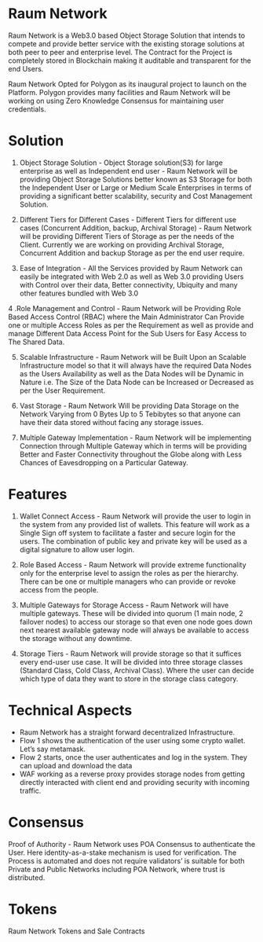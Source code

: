 # Raum Network 
Raum Network is a Web3.0 based Object Storage Solution that intends to compete and provide better service with the existing storage solutions at both peer to peer and enterprise level. The Contract for the Project is completely stored in Blockchain making it auditable and transparent for the end Users.

Raum Network Opted for Polygon as its inaugural project to launch on the Platform. Polygon provides many facilities and Raum Network will be working on using Zero Knowledge Consensus for maintaining user credentials.


# Solution 
1. Object Storage Solution - Object Storage solution(S3) for large enterprise as well as Independent end user - Raum Network will be providing Object Storage Solutions better known as S3 Storage for both the Independent User or Large or Medium Scale Enterprises in terms of providing a significant better scalability, security and Cost Management Solution.

2. Different Tiers for Different Cases - Different Tiers for different use cases (Concurrent Addition, backup, Archival Storage) - Raum Network will be providing Different Tiers of Storage as per the needs of the Client. Currently we are working on providing Archival Storage, Concurrent Addition and backup Storage as per the end user require.

3. Ease of Integration - All the Services provided by Raum Network can easily be integrated with Web 2.0 as well as Web 3.0 providing Users with Control over their data, Better connectivity, Ubiquity and many other features bundled with Web 3.0

4 .Role Management and Control - Raum Network will be Providing Role Based Access Control (RBAC) where the Main Administrator Can Provide one or multiple Access Roles as per the Requirement as well as provide and manage Different Data Access Point for the Sub Users for Easy Access to The Shared Data.

5. Scalable Infrastructure - Raum Network will be Built Upon an Scalable Infrastructure model so that it will always have the required Data Nodes as the Users Availability as well as the Data Nodes will be Dynamic in Nature i.e. The Size of the Data Node can be Increased or Decreased as per the User Requirement.

6. Vast Storage - Raum Network Will be providing Data Storage on the Network Varying from 0 Bytes Up to 5 Tebibytes so that anyone can have their data stored without facing any storage issues.

7. Multiple Gateway Implementation - Raum Network will be implementing Connection through Multiple Gateway which in terms will be providing Better and Faster Connectivity throughout the Globe along with Less Chances of Eavesdropping on a Particular Gateway.


# Features 
1. Wallet Connect Access - Raum Network will provide the user to login in the system from any provided list of wallets. This feature will work as a Single Sign off system to facilitate a faster and secure login for the users. The combination of public key and private key will be used as a digital signature to allow user login.

2. Role Based Access - Raum Network will provide extreme functionality only for the enterprise level to assign the roles as per the hierarchy. There can be one or multiple managers who can provide or revoke access from the people.

3. Multiple Gateways for Storage Access - Raum Network will have multiple gateways. These will be divided into quorum (1 main node, 2 failover nodes) to access our storage so that even one node goes down next nearest available gateway node will always be available to access the storage without any downtime.

4. Storage Tiers - Raum Network will provide storage so that it suffices every end-user use case. It will be divided into three storage classes (Standard Class, Cold Class, Archival Class). Where the user can decide which type of data they want to store in the storage class category.


# Technical Aspects 
* Raum Network has a straight forward decentralized Infrastructure.
* Flow 1 shows the authentication of the user using some crypto wallet. Let’s say metamask.
* Flow 2 starts, once the user authenticates and log in the system. They can upload and download the data
* WAF working as a reverse proxy provides storage nodes from getting directly interacted with client end and providing security with incoming traffic.


# Consensus 
Proof of Authority - Raum Network uses POA Consensus to authenticate the User. Here identity-as-a-stake mechanism is used for verification. The Process is automated and does not require validators’ is suitable for both Private and Public Networks including POA Network, where trust is distributed.


# Tokens

Raum Network Tokens and Sale Contracts
